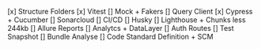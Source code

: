 [x] Structure Folders
[x] Vitest
[] Mock + Fakers
[] Query Client
[x] Cypress + Cucumber
[] Sonarcloud
[] CI/CD
[] Husky
[] Lighthouse + Chunks less 244kb
[] Allure Reports
[] Analytcs + DataLayer
[] Auth Routes
[] Test Snapshot
[] Bundle Analyse
[] Code Standard Definition + SCM
